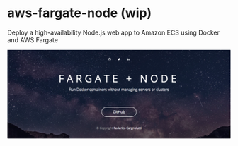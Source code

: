 # aws-fargate-node (wip)
Deploy a high-availability Node.js web app to Amazon ECS using Docker and AWS Fargate

![](https://raw.githubusercontent.com/fedecarg/aws-fargate-node/master/node-webapp-example/public/images/fargate-node.png)
